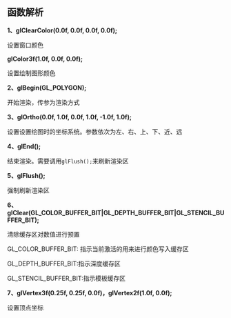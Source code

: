 ## 函数解析

**1、glClearColor(0.0f, 0.0f, 0.0f, 0.0f);**

设置窗口颜色

**glColor3f(1.0f, 0.0f, 0.0f);**

设置绘制图形颜色

**2、glBegin(GL_POLYGON);**

开始渲染，传参为渲染方式

**3、glOrtho(0.0f, 1.0f, 0.0f, 1.0f, -1.0f, 1.0f);**

设置设置绘图时的坐标系统。参数依次为左、右、上、下、近、远

**4、glEnd();**

结束渲染。需要调用`glFlush();`来刷新渲染区

**5、glFlush();**

强制刷新渲染区

**6、glClear(GL_COLOR_BUFFER_BIT|GL_DEPTH_BUFFER_BIT|GL_STENCIL_BUFFER_BIT);**

清除缓存区对数值进行预置

GL_COLOR_BUFFER_BIT: 指示当前激活的用来进行颜色写入缓存区

GL_DEPTH_BUFFER_BIT:指示深度缓存区

GL_STENCIL_BUFFER_BIT:指示模板缓存区

**7、glVertex3f(0.25f, 0.25f, 0.0f)，glVertex2f(1.0f, 0.0f);** 

设置顶点坐标





